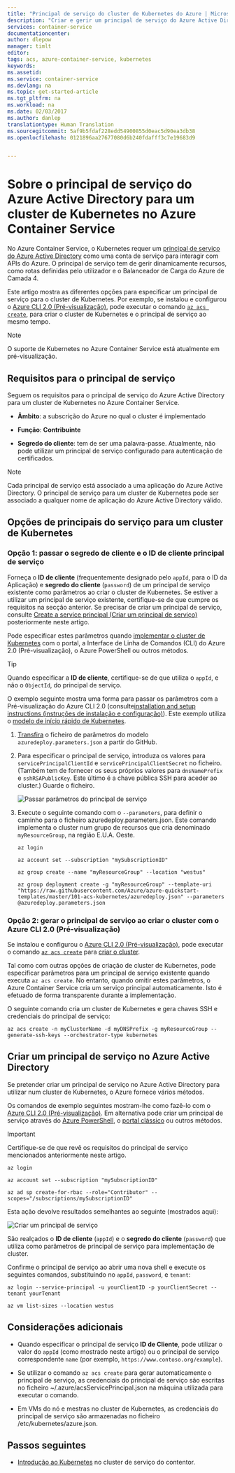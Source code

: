 ```yaml
---
title: "Principal de serviço do cluster de Kubernetes do Azure | Microsoft Docs"
description: "Criar e gerir um principal de serviço do Azure Active Directory num cluster do Azure Container Service com Kubernetes"
services: container-service
documentationcenter: 
author: dlepow
manager: timlt
editor: 
tags: acs, azure-container-service, kubernetes
keywords: 
ms.assetid: 
ms.service: container-service
ms.devlang: na
ms.topic: get-started-article
ms.tgt_pltfrm: na
ms.workload: na
ms.date: 02/03/2017
ms.author: danlep
translationtype: Human Translation
ms.sourcegitcommit: 5af9b5fdaf228edd54900855d0eac5d90ea3db38
ms.openlocfilehash: 0121896aa27677080d6b240fdafff3c7e19683d9


---
```


# <a name="about-the-azure-active-directory-service-principal-for-a-kubernetes-cluster-in-azure-container-service"></a>Sobre o principal de serviço do Azure Active Directory para um cluster de Kubernetes no Azure Container Service



No Azure Container Service, o Kubernetes requer um [principal de serviço do Azure Active Directory](../active-directory/active-directory-application-objects.md) como uma conta de serviço para interagir com APIs do Azure. O principal de serviço tem de gerir dinamicamente recursos, como rotas definidas pelo utilizador e o Balanceador de Carga do Azure de Camada 4.

Este artigo mostra as diferentes opções para especificar um principal de serviço para o cluster de Kubernetes. Por exemplo, se instalou e configurou o [Azure CLI 2.0 (Pré-visualização)](https://docs.microsoft.com/cli/azure/install-az-cli2), pode executar o comando [`az acs create`](https://docs.microsoft.com/en-us/cli/azure/acs#create), para criar o cluster de Kubernetes e o principal de serviço ao mesmo tempo.

> [!NOTE]
> O suporte de Kubernetes no Azure Container Service está atualmente em pré-visualização.


## <a name="requirements-for-the-service-principal"></a>Requisitos para o principal de serviço

Seguem os requisitos para o principal de serviço do Azure Active Directory para um cluster de Kubernetes no Azure Container Service. 

* **Âmbito**: a subscrição do Azure no qual o cluster é implementado

* **Função**: **Contribuinte**

* **Segredo do cliente**: tem de ser uma palavra-passe. Atualmente, não pode utilizar um principal de serviço configurado para autenticação de certificados.

> [!NOTE]
> Cada principal de serviço está associado a uma aplicação do Azure Active Directory. O principal de serviço para um cluster de Kubernetes pode ser associado a qualquer nome de aplicação do Azure Active Directory válido.
> 


## <a name="service-principal-options-for-a-kubernetes-cluster"></a>Opções de principais do serviço para um cluster de Kubernetes

### <a name="option-1-pass-the-service-principal-client-id-and-client-secret"></a>Opção 1: passar o segredo de cliente e o ID de cliente principal de serviço

Forneça o **ID de cliente** (frequentemente designado pelo `appId`, para o ID da Aplicação) e **segredo do cliente** (`password`) de um principal de serviço existente como parâmetros ao criar o cluster de Kubernetes. Se estiver a utilizar um principal de serviço existente, certifique-se de que cumpre os requisitos na secção anterior. Se precisar de criar um principal de serviço, consulte [Create a service principal (Criar um principal de serviço)](#create-a-service-principal-in-azure-active-directory) posteriormente neste artigo.

Pode especificar estes parâmetros quando [implementar o cluster de Kubernetes](./container-service-deployment.md) com o portal, a Interface de Linha de Comandos (CLI) do Azure 2.0 (Pré-visualização), o Azure PowerShell ou outros métodos.

>[!TIP] 
>Quando especificar a **ID de cliente**, certifique-se de que utiliza o `appId`, e não o `ObjectId`, do principal de serviço.
>

O exemplo seguinte mostra uma forma para passar os parâmetros com a Pré-visualização do Azure CLI 2.0 (consulte[installation and setup instructions (instruções de instalação e configuração)](/cli/azure/install-az-cli2)). Este exemplo utiliza o [modelo de início rápido de Kubernetes](https://github.com/Azure/azure-quickstart-templates/tree/master/101-acs-kubernetes).

1. [Transfira](https://raw.githubusercontent.com/Azure/azure-quickstart-templates/master/101-acs-kubernetes/azuredeploy.parameters.json) o ficheiro de parâmetros do modelo `azuredeploy.parameters.json` a partir do GitHub.

2. Para especificar o principal de serviço, introduza os valores para `servicePrincipalClientId` e `servicePrincipalClientSecret` no ficheiro. (Também tem de fornecer os seus próprios valores para `dnsNamePrefix` e `sshRSAPublicKey`. Este último é a chave pública SSH para aceder ao cluster.) Guarde o ficheiro.

    ![Passar parâmetros do principal de serviço](./media/container-service-kubernetes-service-principal/service-principal-params.png)

3. Execute o seguinte comando com o `--parameters`, para definir o caminho para o ficheiro azuredeploy.parameters.json. Este comando implementa o cluster num grupo de recursos que cria denominado `myResourceGroup`, na região E.U.A. Oeste.

    ```azurecli
    az login

    az account set --subscription "mySubscriptionID"

    az group create --name "myResourceGroup" --location "westus" 
    
    az group deployment create -g "myResourceGroup" --template-uri "https://raw.githubusercontent.com/Azure/azure-quickstart-templates/master/101-acs-kubernetes/azuredeploy.json" --parameters @azuredeploy.parameters.json
    ```


### <a name="option-2-generate-the-service-principal-when-creating-the-cluster-with-the-azure-cli-20-preview"></a>Opção 2: gerar o principal de serviço ao criar o cluster com o Azure CLI 2.0 (Pré-visualização)

Se instalou e configurou o [Azure CLI 2.0 (Pré-visualização)](https://docs.microsoft.com/cli/azure/install-az-cli2), pode executar o comando [`az acs create`](https://docs.microsoft.com/en-us/cli/azure/acs#create) para [criar o cluster](./container-service-create-acs-cluster-cli.md).

Tal como com outras opções de criação de cluster de Kubernetes, pode especificar parâmetros para um principal de serviço existente quando executa `az acs create`. No entanto, quando omitir estes parâmetros, o Azure Container Service cria um serviço principal automaticamente. Isto é efetuado de forma transparente durante a implementação. 

O seguinte comando cria um cluster de Kubernetes e gera chaves SSH e credenciais do principal de serviço:

```console
az acs create -n myClusterName -d myDNSPrefix -g myResourceGroup --generate-ssh-keys --orchestrator-type kubernetes
```

## <a name="create-a-service-principal-in-azure-active-directory"></a>Criar um principal de serviço no Azure Active Directory

Se pretender criar um principal de serviço no Azure Active Directory para utilizar num cluster de Kubernetes, o Azure fornece vários métodos. 

Os comandos de exemplo seguintes mostram-lhe como fazê-lo com o [Azure CLI 2.0 (Pré-visualização)](https://docs.microsoft.com/cli/azure/install-az-cli2). Em alternativa pode criar um principal de serviço através do [Azure PowerShell](../azure-resource-manager/resource-group-authenticate-service-principal.md), o [portal clássico](../azure-resource-manager/resource-group-create-service-principal-portal.md) ou outros métodos.

> [!IMPORTANT]
> Certifique-se de que revê os requisitos do principal de serviço mencionados anteriormente neste artigo.
>

```azurecli
az login

az account set --subscription "mySubscriptionID"

az ad sp create-for-rbac --role="Contributor" --scopes="/subscriptions/mySubscriptionID"
```

Esta ação devolve resultados semelhantes ao seguinte (mostrados aqui):

![Criar um principal de serviço](./media/container-service-kubernetes-service-principal/service-principal-creds.png)

São realçados o **ID de cliente** (`appId`) e o **segredo do cliente** (`password`) que utiliza como parâmetros de principal de serviço para implementação de cluster.


Confirme o principal de serviço ao abrir uma nova shell e execute os seguintes comandos, substituindo no `appId`, `password`, e `tenant`:

```azurecli 
az login --service-principal -u yourClientID -p yourClientSecret --tenant yourTenant

az vm list-sizes --location westus
```

## <a name="additional-considerations"></a>Considerações adicionais


* Quando especificar o principal de serviço **ID de Cliente**, pode utilizar o valor do `appId` (como mostrado neste artigo) ou o principal de serviço correspondente `name` (por exemplo, `https://www.contoso.org/example`).

* Se utilizar o comando `az acs create` para gerar automaticamente o principal de serviço, as credenciais do principal de serviço são escritas no ficheiro ~/.azure/acsServicePrincipal.json na máquina utilizada para executar o comando.

* Em VMs do nó e mestras no cluster de Kubernetes, as credenciais do principal de serviço são armazenadas no ficheiro /etc/kubernetes/azure.json.

## <a name="next-steps"></a>Passos seguintes

* [Introdução ao Kubernetes](container-service-kubernetes-walkthrough.md) no cluster de serviço do contentor.



<!--HONumber=Feb17_HO1-->


